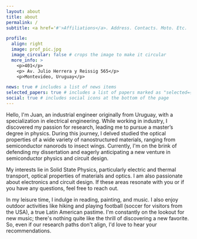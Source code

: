 ```yaml
---
layout: about
title: about
permalink: /
subtitle: <a href='#'>Affiliations</a>. Address. Contacts. Moto. Etc.

profile:
  align: right
  image: prof_pic.jpg
  image_circular: false # crops the image to make it circular
  more_info: >
    <p>401</p>
    <p> Av. Julio Herrera y Reissig 565</p>
    <p>Montevideo, Uruguay</p>

news: true # includes a list of news items
selected_papers: true # includes a list of papers marked as "selected={true}"
social: true # includes social icons at the bottom of the page
---
```


Hello, I'm Juan, an industrial engineer originally from Uruguay, with a specialization in electrical engineering. While working in industry, I discovered my passion for research, leading me to pursue a master’s degree in physics.  During this journey, I delved studied the optical properties of a wide variety of nanostructured materials, ranging from semiconductor nanorods to insect wings. Currently, I'm on the brink of defending my dissertation and eagerly anticipating a new venture in semiconductor physics and circuit design.

My interests lie in Solid State Physics, particularly electric and thermal transport, optical properties of materials and optics. I am also passionate about electronics and circuit design. If these areas resonate with you or if you have any questions, feel free to reach out.

In my leisure time, I indulge in reading, painting, and music. I also enjoy outdoor activities like hiking and playing football (soccer for visitors from the USA), a true Latin American pastime. I'm constantly on the lookout for new music; there's nothing quite like the thrill of discovering a new favorite. So, even if our research paths don't align, I'd love to hear your recommendations.
